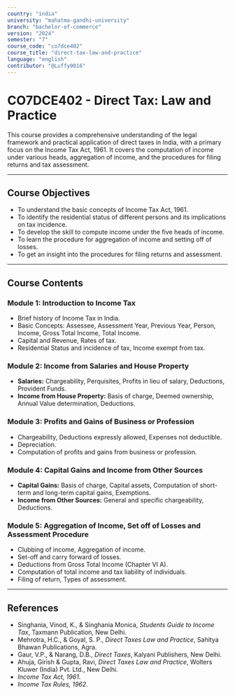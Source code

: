 ```yaml
---
country: "india"
university: "mahatma-gandhi-university"
branch: "bachelor-of-commerce"
version: "2024"
semester: "7"
course_code: "co7dce402"
course_title: "direct-tax-law-and-practice"
language: "english"
contributor: "@Luffy0016"
---
```

# CO7DCE402 - Direct Tax: Law and Practice

This course provides a comprehensive understanding of the legal framework and practical application of direct taxes in India, with a primary focus on the Income Tax Act, 1961. It covers the computation of income under various heads, aggregation of income, and the procedures for filing returns and tax assessment.

---
## Course Objectives

* To understand the basic concepts of Income Tax Act, 1961.
* To identify the residential status of different persons and its implications on tax incidence.
* To develop the skill to compute income under the five heads of income.
* To learn the procedure for aggregation of income and setting off of losses.
* To get an insight into the procedures for filing returns and assessment.

---
## Course Contents

### Module 1: Introduction to Income Tax  
* Brief history of Income Tax in India.
* Basic Concepts: Assessee, Assessment Year, Previous Year, Person, Income, Gross Total Income, Total Income.
* Capital and Revenue, Rates of tax.
* Residential Status and incidence of tax, Income exempt from tax.

### Module 2: Income from Salaries and House Property  
* **Salaries:** Chargeability, Perquisites, Profits in lieu of salary, Deductions, Provident Funds.
* **Income from House Property:** Basis of charge, Deemed ownership, Annual Value determination, Deductions.

### Module 3: Profits and Gains of Business or Profession  
* Chargeability, Deductions expressly allowed, Expenses not deductible.
* Depreciation.
* Computation of profits and gains from business or profession.

### Module 4: Capital Gains and Income from Other Sources  
* **Capital Gains:** Basis of charge, Capital assets, Computation of short-term and long-term capital gains, Exemptions.
* **Income from Other Sources:** General and specific chargeability, Deductions.

### Module 5: Aggregation of Income, Set off of Losses and Assessment Procedure  
* Clubbing of income, Aggregation of income.
* Set-off and carry forward of losses.
* Deductions from Gross Total Income (Chapter VI A).
* Computation of total income and tax liability of individuals.
* Filing of return, Types of assessment.

---
## References
* Singhania, Vinod, K., & Singhania Monica, *Students Guide to Income Tax*, Taxmann Publication, New Delhi.
* Mehrotra, H.C., & Goyal, S. P., *Direct Taxes Law and Practice*, Sahitya Bhawan Publications, Agra.
* Gaur, V.P., & Narang, D.B., *Direct Taxes*, Kalyani Publishers, New Delhi.
* Ahuja, Girish & Gupta, Ravi, *Direct Taxes Law and Practice*, Wolters Kluwer (India) Pvt. Ltd., New Delhi.
* *Income Tax Act, 1961*.
* *Income Tax Rules, 1962*.
